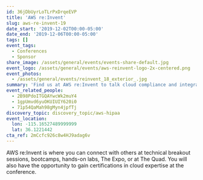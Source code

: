 ```yaml
---
id: 36jDbUyrLoTLrPxDrqeEVP
title: 'AWS re:Invent'
slug: aws-re-invent-19
date_start: '2019-12-02T00:00-05:00'
date_end: '2019-12-06T00:00-05:00'
tags: []
event_tags:
  - Conferences
  - Sponsor
share_image: /assets/general/events/events-share-default.jpg
event_logo: /assets/general/events/aws-reinvent-logo-2x-centered.png
event_photos:
  - /assets/general/events/reinvent_18_exterior_.jpg
summary: 'Find us at AWS re:Invent to talk cloud compliance and integration!'
event_related_people:
  - 2B98PdoITGQAYwcWk2muY4
  - 1gpUmvd6yuOKUIUIY620i0
  - 71p54QaMah98gMyn4jpfTj
discovery_topic: discovery_topic/aws-hipaa
event_location:
  lon: -115.16527489999999
  lat: 36.1221442
cta_ref: 2mCcfc926c8w4HJ9adag6v
---
```

AWS re:Invent is where you can connect with others at technical breakout sessions, bootcamps, hands-on labs, The Expo, or at The Quad. You will also have the opportunity to gain certifications in cloud expertise at the conference. 
  